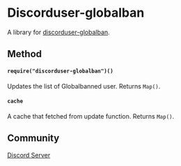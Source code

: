 # Discorduser-globalban
A library for [discorduser-globalban](https://github.com/yonle/discorduser-globalban).

## Method
#### `require("discorduser-globalban")()`
Updates the list of Globalbanned user. Returns `Map()`.

#### `cache`
A cache that fetched from update function. Returns `Map()`.

## Community
[Discord Server](https://discord.gg/9S3ZCDR)
